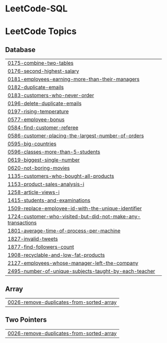 # LeetCode-SQL
<!---LeetCode Topics Start-->
# LeetCode Topics
## Database
|  |
| ------- |
| [0175-combine-two-tables](https://github.com/Rubab13/LeetCode-SQL/tree/master/0175-combine-two-tables) |
| [0176-second-highest-salary](https://github.com/Rubab13/LeetCode-SQL/tree/master/0176-second-highest-salary) |
| [0181-employees-earning-more-than-their-managers](https://github.com/Rubab13/LeetCode-SQL/tree/master/0181-employees-earning-more-than-their-managers) |
| [0182-duplicate-emails](https://github.com/Rubab13/LeetCode-SQL/tree/master/0182-duplicate-emails) |
| [0183-customers-who-never-order](https://github.com/Rubab13/LeetCode-SQL/tree/master/0183-customers-who-never-order) |
| [0196-delete-duplicate-emails](https://github.com/Rubab13/LeetCode-SQL/tree/master/0196-delete-duplicate-emails) |
| [0197-rising-temperature](https://github.com/Rubab13/LeetCode-SQL/tree/master/0197-rising-temperature) |
| [0577-employee-bonus](https://github.com/Rubab13/LeetCode-SQL/tree/master/0577-employee-bonus) |
| [0584-find-customer-referee](https://github.com/Rubab13/LeetCode-SQL/tree/master/0584-find-customer-referee) |
| [0586-customer-placing-the-largest-number-of-orders](https://github.com/Rubab13/LeetCode-SQL/tree/master/0586-customer-placing-the-largest-number-of-orders) |
| [0595-big-countries](https://github.com/Rubab13/LeetCode-SQL/tree/master/0595-big-countries) |
| [0596-classes-more-than-5-students](https://github.com/Rubab13/LeetCode-SQL/tree/master/0596-classes-more-than-5-students) |
| [0619-biggest-single-number](https://github.com/Rubab13/LeetCode-SQL/tree/master/0619-biggest-single-number) |
| [0620-not-boring-movies](https://github.com/Rubab13/LeetCode-SQL/tree/master/0620-not-boring-movies) |
| [1135-customers-who-bought-all-products](https://github.com/Rubab13/LeetCode-SQL/tree/master/1135-customers-who-bought-all-products) |
| [1153-product-sales-analysis-i](https://github.com/Rubab13/LeetCode-SQL/tree/master/1153-product-sales-analysis-i) |
| [1258-article-views-i](https://github.com/Rubab13/LeetCode-SQL/tree/master/1258-article-views-i) |
| [1415-students-and-examinations](https://github.com/Rubab13/LeetCode-SQL/tree/master/1415-students-and-examinations) |
| [1509-replace-employee-id-with-the-unique-identifier](https://github.com/Rubab13/LeetCode-SQL/tree/master/1509-replace-employee-id-with-the-unique-identifier) |
| [1724-customer-who-visited-but-did-not-make-any-transactions](https://github.com/Rubab13/LeetCode-SQL/tree/master/1724-customer-who-visited-but-did-not-make-any-transactions) |
| [1801-average-time-of-process-per-machine](https://github.com/Rubab13/LeetCode-SQL/tree/master/1801-average-time-of-process-per-machine) |
| [1827-invalid-tweets](https://github.com/Rubab13/LeetCode-SQL/tree/master/1827-invalid-tweets) |
| [1877-find-followers-count](https://github.com/Rubab13/LeetCode-SQL/tree/master/1877-find-followers-count) |
| [1908-recyclable-and-low-fat-products](https://github.com/Rubab13/LeetCode-SQL/tree/master/1908-recyclable-and-low-fat-products) |
| [2127-employees-whose-manager-left-the-company](https://github.com/Rubab13/LeetCode-SQL/tree/master/2127-employees-whose-manager-left-the-company) |
| [2495-number-of-unique-subjects-taught-by-each-teacher](https://github.com/Rubab13/LeetCode-SQL/tree/master/2495-number-of-unique-subjects-taught-by-each-teacher) |
## Array
|  |
| ------- |
| [0026-remove-duplicates-from-sorted-array](https://github.com/Rubab13/LeetCode-SQL/tree/master/0026-remove-duplicates-from-sorted-array) |
## Two Pointers
|  |
| ------- |
| [0026-remove-duplicates-from-sorted-array](https://github.com/Rubab13/LeetCode-SQL/tree/master/0026-remove-duplicates-from-sorted-array) |
<!---LeetCode Topics End-->